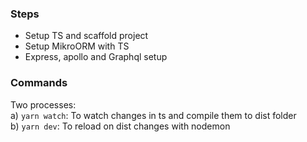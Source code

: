 ### Steps
* Setup TS and scaffold project
* Setup MikroORM with TS
* Express, apollo and Graphql setup


### Commands
Two processes: <br>
a) `yarn watch`: To watch changes in ts and compile them to dist folder<br>
b) `yarn dev`: To reload on dist changes with nodemon


